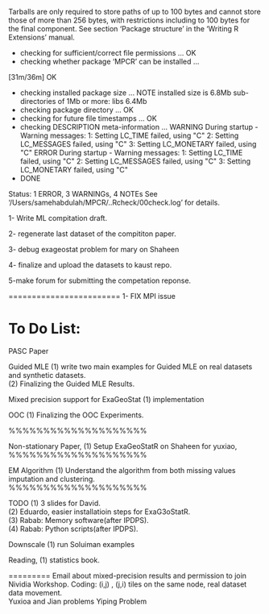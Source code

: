 Tarballs are only required to store paths of up to 100 bytes and cannot
store those of more than 256 bytes, with restrictions including to 100
bytes for the final component.
See section ‘Package structure’ in the ‘Writing R Extensions’ manual.
* checking for sufficient/correct file permissions ... OK
* checking whether package ‘MPCR’ can be installed ...



 [31m/36m] OK
* checking installed package size ... NOTE
  installed size is  6.8Mb
  sub-directories of 1Mb or more:
    libs   6.4Mb
* checking package directory ... OK
* checking for future file timestamps ... OK
* checking DESCRIPTION meta-information ... WARNING
During startup - Warning messages:
1: Setting LC_TIME failed, using "C" 
2: Setting LC_MESSAGES failed, using "C" 
3: Setting LC_MONETARY failed, using "C" 
 ERROR
During startup - Warning messages:
1: Setting LC_TIME failed, using "C" 
2: Setting LC_MESSAGES failed, using "C" 
3: Setting LC_MONETARY failed, using "C" 
* DONE

Status: 1 ERROR, 3 WARNINGs, 4 NOTEs
See
  ‘/Users/samehabdulah/MPCR/..Rcheck/00check.log’
for details.




1- Write ML compitation draft.

2- regenerate last dataset of the compititon paper.

3- debug exageostat problem for mary on Shaheen

4- finalize and upload the datasets to kaust repo.

5-make forum for submitting the competation reponse.



========================
1- FIX MPI issue 



# To Do List:
PASC Paper

Guided MLE
(1) write two main examples for Guided MLE on real datasets and synthetic datasets.<br />
(2) Finalizing the Guided MLE Results.<br />

Mixed precision support for ExaGeoStat
(1) implementation<br />

OOC 
(1) Finalizing the OOC Experiments.<br />

%%%%%%%%%%%%%%%%%%%%

Non-stationary Paper,
(1) Setup ExaGeoStatR on Shaheen for yuxiao,<br />
%%%%%%%%%%%%%%%%%%%%

EM Algorithm
(1) Understand the algorithm from both missing values imputation and clustering.<br />
%%%%%%%%%%%%%%%%%%%%

TODO
(1) 3 slides for David.<br />
(2) Eduardo, easier installatioin steps for ExaG3oStatR. <br /> 
(3) Rabab: Memory software(after IPDPS).<br />
(4) Rabab: Python scripts(after IPDPS).<br />

Downscale 
(1) run Soluiman examples

Reading,
(1) statistics book.



=========
Email about mixed-precision results and permission to join Nividia Workshop.
Coding:  (i,j) , (j,i) tiles on the same node, real dataset data movement.   
Yuxioa and Jian problems
Yiping Problem


